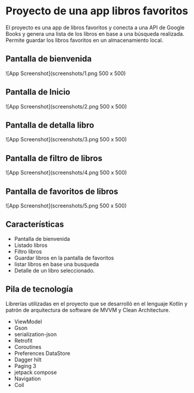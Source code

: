 
# Proyecto de una app libros favoritos

El proyecto es una app de libros favoritos y conecta a una API de Google Books y genera una lista de los libros en base a una búsqueda realizada. Permite guardar los libros favoritos en un almacenamiento local.

## Pantalla de bienvenida
![App Screenshot](screenshots/1.png 500 x 500)

## Pantalla de Inicio
![App Screenshot](screenshots/2.png 500 x 500)

## Pantalla de detalla libro
![App Screenshot](screenshots/3.png 500 x 500)

## Pantalla de filtro de libros
![App Screenshot](screenshots/4.png 500 x 500)

## Pantalla de favoritos de libros
![App Screenshot](screenshots/5.png 500 x 500)


## Características

- Pantalla de bienvenida
- Listado libros
- Filtro libros
- Guardar libros en la pantalla de favoritos
- listar libros en base una busqueda
- Detalle de un libro seleccionado.


## Pila de tecnología

Librerías utilizadas en el proyecto que se desarrolló en el lenguaje Kotlin y patrón de arquitectura de software de MVVM y Clean Architecture.

- ViewModel
- Gson 
- serialization-json
- Retrofit
- Coroutines
- Preferences DataStore
- Dagger hilt
- Paging 3
- jetpack compose
- Navigation
- Coil